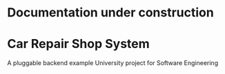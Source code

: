 # **Documentation under construction**

# Car Repair Shop System
A pluggable backend example
University project for Software Engineering


